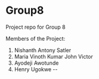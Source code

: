 # Group8
Project repo for Group 8

Members of the Project:

1. Nishanth Antony Satler
2. Maria Vinoth Kumar John Victor
3. Ayodeji Awotunde
4. Henry Ugokwe --
